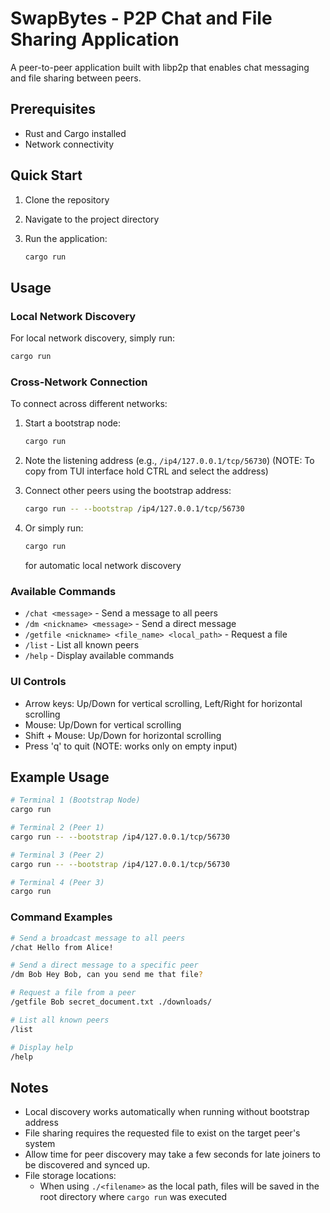 # SwapBytes - P2P Chat and File Sharing Application

A peer-to-peer application built with libp2p that enables chat messaging and file sharing between peers.

## Prerequisites

- Rust and Cargo installed
- Network connectivity

## Quick Start

1. Clone the repository
2. Navigate to the project directory
3. Run the application:

   ```bash
   cargo run
   ```

## Usage

### Local Network Discovery

For local network discovery, simply run:

```bash
cargo run
```

### Cross-Network Connection

To connect across different networks:

1. Start a bootstrap node:

   ```bash
   cargo run
   ```

2. Note the listening address (e.g., `/ip4/127.0.0.1/tcp/56730`)
(NOTE: To copy from TUI interface hold CTRL and select the address)

3. Connect other peers using the bootstrap address:

   ```bash
   cargo run -- --bootstrap /ip4/127.0.0.1/tcp/56730
   ```

4. Or simply run:

   ```bash
   cargo run
   ```

   for automatic local network discovery

### Available Commands

- `/chat <message>` - Send a message to all peers
- `/dm <nickname> <message>` - Send a direct message
- `/getfile <nickname> <file_name> <local_path>` - Request a file
- `/list` - List all known peers
- `/help` - Display available commands

### UI Controls

- Arrow keys: Up/Down for vertical scrolling, Left/Right for horizontal scrolling
- Mouse: Up/Down for vertical scrolling
- Shift + Mouse: Up/Down for horizontal scrolling
- Press 'q' to quit (NOTE: works only on empty input)

## Example Usage

```bash
# Terminal 1 (Bootstrap Node)
cargo run

# Terminal 2 (Peer 1)
cargo run -- --bootstrap /ip4/127.0.0.1/tcp/56730

# Terminal 3 (Peer 2)
cargo run -- --bootstrap /ip4/127.0.0.1/tcp/56730

# Terminal 4 (Peer 3)
cargo run
```

### Command Examples

```bash
# Send a broadcast message to all peers
/chat Hello from Alice!

# Send a direct message to a specific peer
/dm Bob Hey Bob, can you send me that file?

# Request a file from a peer
/getfile Bob secret_document.txt ./downloads/

# List all known peers
/list

# Display help
/help
```

## Notes

- Local discovery works automatically when running without bootstrap address
- File sharing requires the requested file to exist on the target peer's system
- Allow time for peer discovery may take a few seconds for late joiners to be discovered and synced up.
- File storage locations:
  - When using `./<filename>` as the local path, files will be saved in the root directory where `cargo run` was executed
